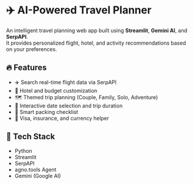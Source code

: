# ✈️ AI-Powered Travel Planner

An intelligent travel planning web app built using **Streamlit**, **Gemini AI**, and **SerpAPI**.  
It provides personalized flight, hotel, and activity recommendations based on your preferences.

## 🔥 Features
- ✈️ Search real-time flight data via SerpAPI
- 🏨 Hotel and budget customization
- 🗺️ Themed trip planning (Couple, Family, Solo, Adventure)
- 📅 Interactive date selection and trip duration
- 🎒 Smart packing checklist
- 🛂 Visa, insurance, and currency helper

## 🚀 Tech Stack
- Python
- Streamlit
- SerpAPI
- agno.tools Agent
- Gemini (Google AI)


